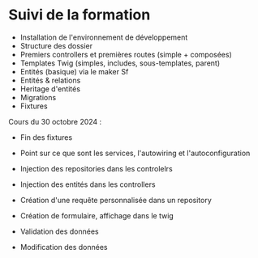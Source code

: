 
# Suivi de la formation

- Installation de l'environnement de développement
- Structure des dossier
- Premiers controllers et premières routes (simple + composées) 
- Templates Twig (simples, includes, sous-templates, parent)
- Entités (basique) via le maker Sf
- Entités & relations 
- Heritage d'entités
- Migrations
- Fixtures


Cours du 30 octobre 2024 : 

- Fin des fixtures
- Point sur ce que sont les services, l'autowiring et l'autoconfiguration
- Injection des repositories dans les controlelrs
- Injection des entités dans les controllers

- Création d'une requête personnalisée dans un repository
- Création de formulaire, affichage dans le twig
- Validation des données 
- Modification des données 
